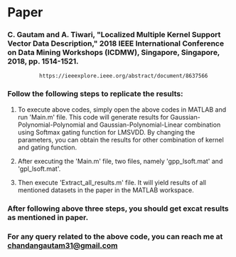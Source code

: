 # Paper

### C. Gautam and A. Tiwari, "Localized Multiple Kernel Support Vector Data Description," 2018 IEEE International Conference on Data Mining Workshops (ICDMW), Singapore, Singapore, 2018, pp. 1514-1521.

              https://ieeexplore.ieee.org/abstract/document/8637566
              
              
### Follow the following steps to replicate the results:

1.  To execute above codes, simply open the above codes in MATLAB and run 'Main.m' file. This code will generate results for Gaussian-Polynomial-Polynomial and Gaussian-Polynomial-Linear combination using Softmax gating function for LMSVDD. By changing the parameters, you can obtain the results for other combination of kernel and gating function. 

2. After executing the 'Main.m' file, two files, namely 'gpp_lsoft.mat' and 'gpl_lsoft.mat'.

3. Then execute 'Extract_all_results.m' file. It will yield results of all  mentioned datasets in the paper in the MATLAB workspace.

### After following above three steps, you should get excat results as mentioned in paper.

### For any query related to the above code, you can reach me at chandangautam31@gmail.com



